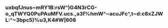 ### uxbqfJnus~mRY1B:rsW^)G4N3rCG-o_qTWYQ0PuPAuMFV.ucs.,a3f%hmW^~acuJFc^,t~d:c8xZJWL:^~3bpc5)%u3,K4#W]608
